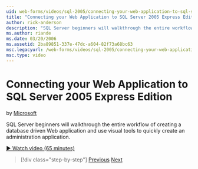 ```yaml
---
uid: web-forms/videos/sql-2005/connecting-your-web-application-to-sql-server-2005-express-edition
title: "Connecting your Web Application to SQL Server 2005 Express Edition | Microsoft Docs"
author: rick-anderson
description: "SQL Server beginners will walkthrough the entire workflow of creating a database driven Web application and use visual tools to quickly create an administrat..."
ms.author: riande
ms.date: 03/20/2006
ms.assetid: 2ba89851-337e-47dc-a604-82f73a68bc63
msc.legacyurl: /web-forms/videos/sql-2005/connecting-your-web-application-to-sql-server-2005-express-edition
msc.type: video
---
```

# Connecting your Web Application to SQL Server 2005 Express Edition

by [Microsoft](https://github.com/microsoft)

SQL Server beginners will walkthrough the entire workflow of creating a database driven Web application and use visual tools to quickly create an administration application.

[&#9654; Watch video (65 minutes)](https://channel9.msdn.com/Blogs/ASP-NET-Site-Videos/connecting-your-web-application-to-sql-server-2005-express-edition)

> [!div class="step-by-step"]
> [Previous](understanding-security-and-network-connectivity.md)
> [Next](using-sql-server-management-studio.md)
